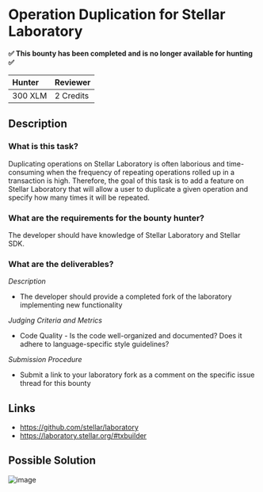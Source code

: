 
# Operation Duplication for Stellar Laboratory

**✅ This bounty has been completed and is no longer available for hunting ✅**

| Hunter | Reviewer
| :- | :-
| 300 XLM | 2 Credits

## Description

### What is this task?

Duplicating operations on Stellar Laboratory is often laborious and time-consuming when the frequency of repeating operations rolled up in a transaction is high. 
Therefore, the goal of this task is to add a feature on Stellar Laboratory that will allow a user to duplicate a given operation and specify how many times it will be repeated.

### What are the requirements for the bounty hunter?

The developer should have knowledge of Stellar Laboratory and Stellar SDK.

### What are the deliverables?

*Description* <br>
  * The developer should provide a completed fork of the laboratory implementing new functionality

*Judging Criteria and Metrics* <br>
  * Code Quality - Is the code well-organized and documented? Does it adhere to language-specific style guidelines?
  
*Submission Procedure* <br>
  * Submit a link to your laboratory fork as a comment on the specific issue thread for this bounty

## Links

- https://github.com/stellar/laboratory
- https://laboratory.stellar.org/#txbuilder

## Possible Solution

![image](https://user-images.githubusercontent.com/73634107/126083722-86a89a1a-93f3-4efb-bb7a-3bd90ec53b5f.png)